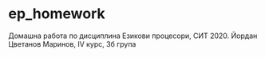 # ep_homework
Домашна работа по дисциплина Езикови процесори, СИТ 2020.
Йордан Цветанов Маринов, IV курс, 3б група
